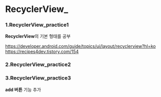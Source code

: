 # RecyclerView_

### 1.RecyclerView_practice1  
**RecyclerView**의 기본 형태를 공부  
    
https://developer.android.com/guide/topics/ui/layout/recyclerview?hl=ko  
https://recipes4dev.tistory.com/154  

### 2.RecyclerView_practice2  

### 3.RecyclerView_practice3  
**add 버튼** 기능 추가


